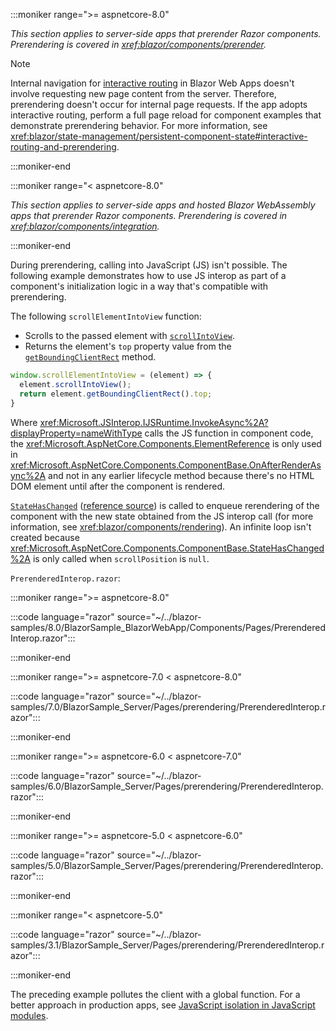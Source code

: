 :::moniker range=">= aspnetcore-8.0"

*This section applies to server-side apps that prerender Razor components. Prerendering is covered in <xref:blazor/components/prerender>.*

<!-- UPDATE 10.0 - Persistent component state across enhanced nav
                   is scheduled for Preview 7. 
                   
                   Support persistent component state across enhanced page navigations
                   https://github.com/dotnet/aspnetcore/issues/51584
                   -->

> [!NOTE]
> Internal navigation for [interactive routing](xref:blazor/fundamentals/routing#static-versus-interactive-routing) in Blazor Web Apps doesn't involve requesting new page content from the server. Therefore, prerendering doesn't occur for internal page requests. If the app adopts interactive routing, perform a full page reload for component examples that demonstrate prerendering behavior. For more information, see <xref:blazor/state-management/persistent-component-state#interactive-routing-and-prerendering>.

:::moniker-end

:::moniker range="< aspnetcore-8.0"

*This section applies to server-side apps and hosted Blazor WebAssembly apps that prerender Razor components. Prerendering is covered in <xref:blazor/components/integration>.*

:::moniker-end

During prerendering, calling into JavaScript (JS) isn't possible. The following example demonstrates how to use JS interop as part of a component's initialization logic in a way that's compatible with prerendering.

The following `scrollElementIntoView` function:

* Scrolls to the passed element with [`scrollIntoView`](https://developer.mozilla.org/docs/Web/API/Element/scrollIntoView).
* Returns the element's `top` property value from the [`getBoundingClientRect`](https://developer.mozilla.org/docs/Web/API/Element/getBoundingClientRect) method.

```javascript
window.scrollElementIntoView = (element) => {
  element.scrollIntoView();
  return element.getBoundingClientRect().top;
}
```

Where <xref:Microsoft.JSInterop.IJSRuntime.InvokeAsync%2A?displayProperty=nameWithType> calls the JS function in component code, the <xref:Microsoft.AspNetCore.Components.ElementReference> is only used in <xref:Microsoft.AspNetCore.Components.ComponentBase.OnAfterRenderAsync%2A> and not in any earlier lifecycle method because there's no HTML DOM element until after the component is rendered.

[`StateHasChanged`](xref:blazor/components/lifecycle#state-changes-statehaschanged) ([reference source](xref:Microsoft.AspNetCore.Components.ComponentBase.StateHasChanged%2A)) is called to enqueue rerendering of the component with the new state obtained from the JS interop call (for more information, see <xref:blazor/components/rendering>). An infinite loop isn't created because <xref:Microsoft.AspNetCore.Components.ComponentBase.StateHasChanged%2A> is only called when `scrollPosition` is `null`.

`PrerenderedInterop.razor`:

:::moniker range=">= aspnetcore-8.0"

:::code language="razor" source="~/../blazor-samples/8.0/BlazorSample_BlazorWebApp/Components/Pages/PrerenderedInterop.razor":::

:::moniker-end

:::moniker range=">= aspnetcore-7.0 < aspnetcore-8.0"

:::code language="razor" source="~/../blazor-samples/7.0/BlazorSample_Server/Pages/prerendering/PrerenderedInterop.razor":::

:::moniker-end

:::moniker range=">= aspnetcore-6.0 < aspnetcore-7.0"

:::code language="razor" source="~/../blazor-samples/6.0/BlazorSample_Server/Pages/prerendering/PrerenderedInterop.razor":::

:::moniker-end

:::moniker range=">= aspnetcore-5.0 < aspnetcore-6.0"

:::code language="razor" source="~/../blazor-samples/5.0/BlazorSample_Server/Pages/prerendering/PrerenderedInterop.razor":::

:::moniker-end

:::moniker range="< aspnetcore-5.0"

:::code language="razor" source="~/../blazor-samples/3.1/BlazorSample_Server/Pages/prerendering/PrerenderedInterop.razor":::

:::moniker-end

The preceding example pollutes the client with a global function. For a better approach in production apps, see [JavaScript isolation in JavaScript modules](xref:blazor/js-interop/call-javascript-from-dotnet#javascript-isolation-in-javascript-modules).
